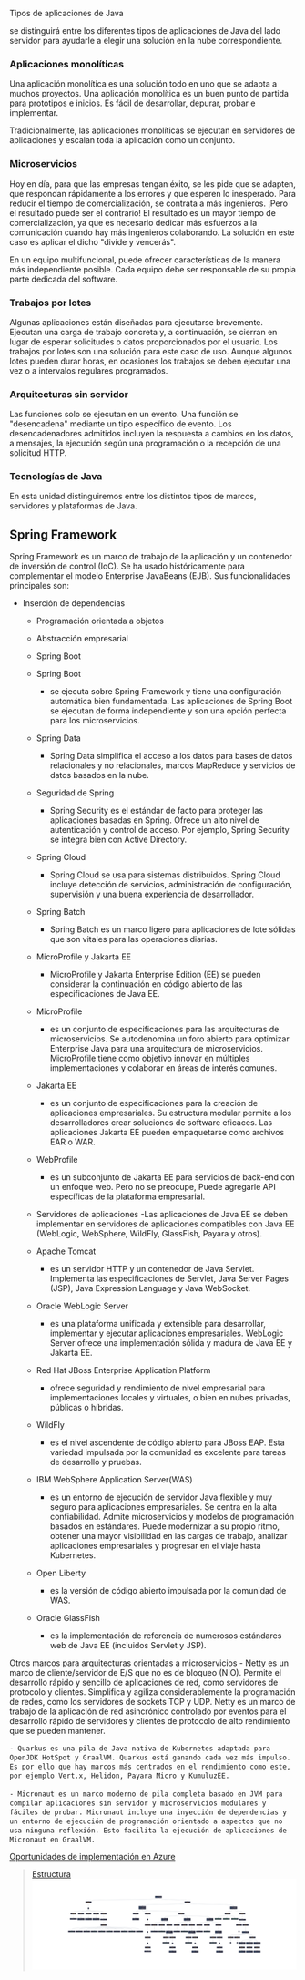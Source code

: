 Tipos de aplicaciones de Java

 se distinguirá entre los diferentes tipos de aplicaciones de Java del lado servidor para ayudarle a elegir una solución en la nube correspondiente.

### Aplicaciones monolíticas
Una aplicación monolítica es una solución todo en uno que se adapta a muchos proyectos. Una aplicación monolítica es un buen punto de partida para prototipos e inicios. Es fácil de desarrollar, depurar, probar e implementar.

Tradicionalmente, las aplicaciones monolíticas se ejecutan en servidores de aplicaciones y escalan toda la aplicación como un conjunto.

### Microservicios
Hoy en día, para que las empresas tengan éxito, se les pide que se adapten, que respondan rápidamente a los errores y que esperen lo inesperado. Para reducir el tiempo de comercialización, se contrata a más ingenieros. ¡Pero el resultado puede ser el contrario! El resultado es un mayor tiempo de comercialización, ya que es necesario dedicar más esfuerzos a la comunicación cuando hay más ingenieros colaborando. La solución en este caso es aplicar el dicho "divide y vencerás".

En un equipo multifuncional, puede ofrecer características de la manera más independiente posible. Cada equipo debe ser responsable de su propia parte dedicada del software.

### Trabajos por lotes
Algunas aplicaciones están diseñadas para ejecutarse brevemente. Ejecutan una carga de trabajo concreta y, a continuación, se cierran en lugar de esperar solicitudes o datos proporcionados por el usuario. Los trabajos por lotes son una solución para este caso de uso. Aunque algunos lotes pueden durar horas, en ocasiones los trabajos se deben ejecutar una vez o a intervalos regulares programados.

### Arquitecturas sin servidor
Las funciones solo se ejecutan en un evento. Una función se "desencadena" mediante un tipo específico de evento. Los desencadenadores admitidos incluyen la respuesta a cambios en los datos, a mensajes, la ejecución según una programación o la recepción de una solicitud HTTP.

### Tecnologías de Java

En esta unidad distinguiremos entre los distintos tipos de marcos, servidores y plataformas de Java.

## Spring Framework
Spring Framework es un marco de trabajo de la aplicación y un contenedor de inversión de control (IoC). Se ha usado históricamente para complementar el modelo Enterprise JavaBeans (EJB). Sus funcionalidades principales son:

 - Inserción de dependencias
    - Programación orientada a objetos
    - Abstracción empresarial
    - Spring Boot
    - Spring Boot
        * se ejecuta sobre Spring Framework y tiene una configuración automática bien fundamentada. Las aplicaciones de Spring Boot se ejecutan de forma independiente y son una opción perfecta para los microservicios.

    - Spring Data
        * Spring Data simplifica el acceso a los datos para bases de datos relacionales y no relacionales, marcos MapReduce y servicios de datos basados en la nube.

    - Seguridad de Spring
        + Spring Security es el estándar de facto para proteger las aplicaciones basadas en Spring. Ofrece un alto nivel de autenticación y control de acceso. Por ejemplo, Spring Security se integra bien con Active Directory.

    - Spring Cloud
        - Spring Cloud se usa para sistemas distribuidos. Spring Cloud incluye detección de servicios, administración de configuración, supervisión y una buena experiencia de desarrollador.

    - Spring Batch
        - Spring Batch es un marco ligero para aplicaciones de lote sólidas que son vitales para las operaciones diarias.

    - MicroProfile y Jakarta EE
        - MicroProfile y Jakarta Enterprise Edition (EE) se pueden considerar la continuación en código abierto de las especificaciones de Java EE.

    - MicroProfile
        - es un conjunto de especificaciones para las arquitecturas de microservicios. Se autodenomina un foro abierto para optimizar Enterprise Java para una arquitectura de microservicios. MicroProfile tiene como objetivo innovar en múltiples implementaciones y colaborar en áreas de interés comunes.

    - Jakarta EE
        - es un conjunto de especificaciones para la creación de aplicaciones empresariales. Su estructura modular permite a los desarrolladores crear soluciones de software eficaces. Las aplicaciones Jakarta EE pueden empaquetarse como archivos EAR o WAR.

    - WebProfile
        - es un subconjunto de Jakarta EE para servicios de back-end con un enfoque web. Pero no se preocupe, Puede agregarle API específicas de la plataforma empresarial.

    - Servidores de aplicaciones
        -Las aplicaciones de Java EE se deben implementar en servidores de aplicaciones compatibles con Java EE (WebLogic, WebSphere, WildFly, GlassFish, Payara y otros).

    - Apache Tomcat
        - es un servidor HTTP y un contenedor de Java Servlet. Implementa las especificaciones de Servlet, Java Server Pages (JSP), Java Expression Language y Java WebSocket.

    - Oracle WebLogic Server 
        - es una plataforma unificada y extensible para desarrollar, implementar y ejecutar aplicaciones empresariales. WebLogic Server ofrece una implementación sólida y madura de Java EE y Jakarta EE.

    - Red Hat JBoss Enterprise Application Platform
        - ofrece seguridad y rendimiento de nivel empresarial para implementaciones locales y virtuales, o bien en nubes privadas, públicas o híbridas.

    - WildFly
        - es el nivel ascendente de código abierto para JBoss EAP. Esta variedad impulsada por la comunidad es excelente para tareas de desarrollo y pruebas.

    - IBM WebSphere Application Server(WAS)
        - es un entorno de ejecución de servidor Java flexible y muy seguro para aplicaciones empresariales. Se centra en la alta confiabilidad. Admite microservicios y modelos de programación basados en estándares. Puede modernizar a su propio ritmo, obtener una mayor visibilidad en las cargas de trabajo, analizar aplicaciones empresariales y progresar en el viaje hasta Kubernetes.

    - Open Liberty
        - es la versión de código abierto impulsada por la comunidad de WAS.

    - Oracle GlassFish
        - es la implementación de referencia de numerosos estándares web de Java EE (incluidos Servlet y JSP).

Otros marcos para arquitecturas orientadas a microservicios
    - Netty es un marco de cliente/servidor de E/S que no es de bloqueo (NIO). Permite el desarrollo rápido y sencillo de aplicaciones de red, como servidores de protocolo y clientes. Simplifica y agiliza considerablemente la programación de redes, como los servidores de sockets TCP y UDP. Netty es un marco de trabajo de la aplicación de red asincrónico controlado por eventos para el desarrollo rápido de servidores y clientes de protocolo de alto rendimiento que se pueden mantener.

    - Quarkus es una pila de Java nativa de Kubernetes adaptada para OpenJDK HotSpot y GraalVM. Quarkus está ganando cada vez más impulso. Es por ello que hay marcos más centrados en el rendimiento como este, por ejemplo Vert.x, Helidon, Payara Micro y KumuluzEE.

    - Micronaut es un marco moderno de pila completa basado en JVM para compilar aplicaciones sin servidor y microservicios modulares y fáciles de probar. Micronaut incluye una inyección de dependencias y un entorno de ejecución de programación orientado a aspectos que no usa ninguna reflexión. Esto facilita la ejecución de aplicaciones de Micronaut en GraalVM.

[Oportunidades de implementación en Azure](https://docs.microsoft.com/es-es/learn/modules/intro-to-java-azure/5-deployment-opportunities)

>[Estructura](https://github.com/Azure/azure-quickstart-templates/tree/master/quickstarts/microsoft.appplatform/azure-spring-cloud)
![spring bot](../Java_tutoriales/img/implementacion%20en%20azure.png)